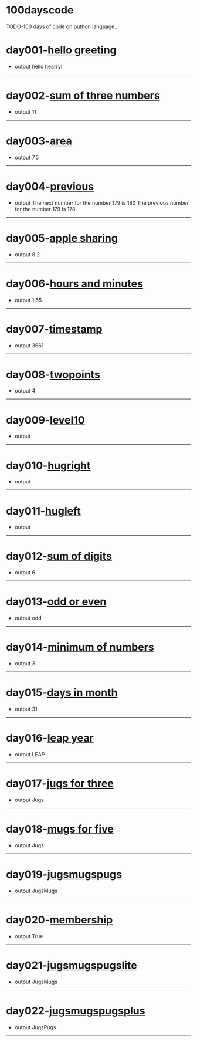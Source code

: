 # 100dayscode
TODO-100 days of code on puthon language...

# day001-[hello greeting](https://github.com/sarwes/100dayscode/blob/master/day001.py)
- output 
hello hearry!
----
# day002-[sum of three numbers](https://github.com/sarwes/100dayscode/blob/master/day002.py)
- output
11
----
# day003-[area](https://github.com/sarwes/100dayscode/blob/master/day003.py)
- output 
7.5
----
# day004-[previous](https://github.com/sarwes/100dayscode/blob/master/day004.py)
- output
The next number for the number 179 is 180
The previous number for the number 179 is 178
----
# day005-[apple sharing](https://github.com/sarwes/100dayscode/blob/master/day005.py)
- output 
8
2
----
# day006-[hours and minutes](https://github.com/sarwes/100dayscode/blob/master/day006.py)
- output
1 65
----
# day007-[timestamp](https://github.com/sarwes/100dayscode/blob/master/day007.py)
- output
3661
----
# day008-[twopoints](https://github.com/sarwes/100dayscode/blob/master/day008.py)
- output 
4
----
# day009-[level10](https://github.com/sarwes/100dayscode/blob/master/day009.py)
- output 
----
# day010-[hugright](https://github.com/sarwes/100dayscode/blob/master/day010.py)
- output
----
# day011-[hugleft](https://github.com/sarwes/100dayscode/blob/master/day011.py)
- output 
----
# day012-[sum of digits](https://github.com/sarwes/100dayscode/blob/master/day012.py)
- output 
6
----
# day013-[odd or even](https://github.com/sarwes/100dayscode/blob/master/day013.py)
- output 
odd
---
# day014-[minimum of numbers](https://github.com/sarwes/100dayscode/blob/master/day014.py)
- output
3
---
# day015-[days in month](https://github.com/sarwes/100dayscode/blob/master/day015.py)
- output
31
----
# day016-[leap year](https://github.com/sarwes/100dayscode/blob/master/day016.py)
- output 
LEAP
---
# day017-[jugs for three](https://github.com/sarwes/100dayscode/blob/master/day017.py)
- output
Jugs
----
# day018-[mugs for five](https://github.com/sarwes/100dayscode/blob/master/day018.py)
- output 
Jugs
----
# day019-[jugsmugspugs](https://github.com/sarwes/100dayscode/blob/master/day019.py)
- output 
JugsMugs
----
# day020-[membership](https://github.com/sarwes/100dayscode/blob/master/day020.py)
- output 
True
----
# day021-[jugsmugspugslite](https://github.com/sarwes/100dayscode/blob/master/day021.py)
- output 
JugsMugs
----
# day022-[jugsmugspugsplus](https://github.com/sarwes/100dayscode/blob/master/day%20022.py)
- output
JugsPugs
----
